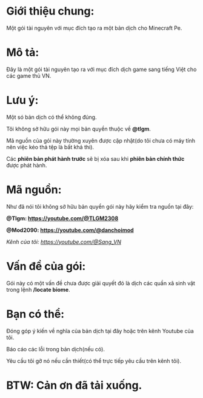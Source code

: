 # Giới thiệu chung:
Một gói tài nguyên với mục đích tạo ra một bản dịch cho Minecraft Pe.
# Mô tả:
Đây là một gói tài nguyên tạo ra với mục đích dịch game sang tiếng Việt cho các game thủ VN.
# Lưu ý:
Một só bản dịch có thể không đúng.

Tôi không sở hữu gói này mọi bản quyền thuộc về **@tlgm**.

Mã nguồn của gói này thường xuyên được cập nhật(do tôi chưa có máy tính nên việc kéo thả tệp là bất khả thi).

Các **phiên bản phát hành trước** sẽ bị xóa sau khi **phiên bản chính thức** được phát hành.
# Mã nguồn:
Như đã nói tôi không sở hữu bản quyền gói này hãy kiểm tra nguồn tại đây:

**@Tlgm: https://youtube.com/@TLGM2308**

**@Mod2090: https://youtube.com/@danchoimod**

*Kênh của tôi: https://youtube.com/@Sang_VN*
# Vấn đề của gói:
Gói này có một vấn đề chưa được giải quyết đó là dịch các quần xã sinh vật trong lệnh **/locate biome**.
# Bạn có thể:
Đóng góp ý kiến về nghĩa của bản dịch tại đây hoặc trên kênh Youtube của tôi.

Báo cáo các lỗi trong bản dịch(nếu có).

Yêu cầu tôi gỡ nó nếu cần thiết(có thể trực tiếp yêu cầu trên kênh tôi).
# BTW: Cản ơn đã tải xuống.
